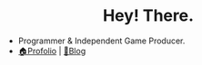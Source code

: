 <h1 align="center">Hey! There. </h1>

- Programmer & Independent Game Producer.
- [🏠Profolio](https://codercoin.top) | [📖Blog](https://blog.codercoin.top)

